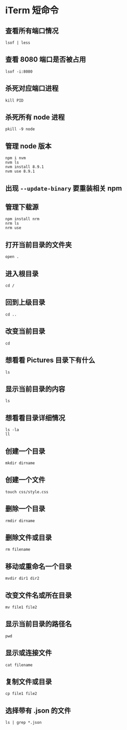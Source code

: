 # iTerm 短命令

## 查看所有端口情况

```console
lsof | less
```

## 查看 8080 端口是否被占用

```console
lsof -i:8080
```

## 杀死对应端口进程

```console
kill PID
```

## 杀死所有 node 进程

```console
pkill -9 node
```

## 管理 node 版本

```console
npm i nvm
nvm ls
nvm install 8.9.1
nvm use 8.9.1
```

## 出现 `--update-binary` 要重装相关 npm

## 管理下载源

```console
npm install nrm
nrm ls
nrm use
```

## 打开当前目录的文件夹

```console
open .
```

## 进入根目录

```console
cd /
```

## 回到上级目录

```console
cd ..
```

## 改变当前目录

```console
cd
```

## 想看看 Pictures 目录下有什么

```console
ls
```

## 显示当前目录的内容

```console
ls
```

## 想看看目录详细情况

```console
ls -la
ll
```

## 创建一个目录

```console
mkdir dirname
```

## 创建一个文件

```console
touch css/style.css
```

## 删除一个目录

```console
rmdir dirname
```

## 删除文件或目录

```console
rm filename
```

## 移动或重命名一个目录

```console
mvdir dir1 dir2
```

## 改变文件名或所在目录

```console
mv file1 file2
```

## 显示当前目录的路径名

```console
pwd
```

## 显示或连接文件

```console
cat filename
```

## 复制文件或目录

```console
cp file1 file2
```

## 选择带有 .json 的文件

```console
ls | grep *.json
```
